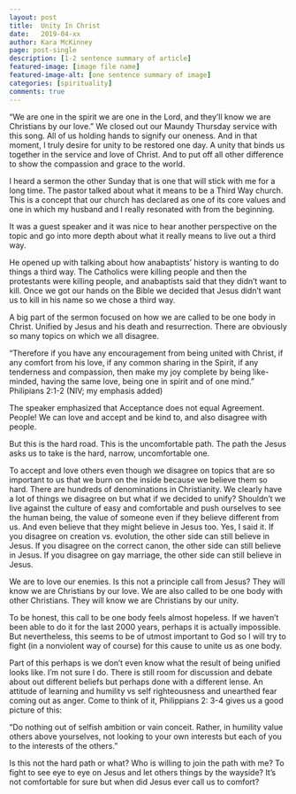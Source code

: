 ```yaml
---
layout: post
title:  Unity In Christ
date:   2019-04-xx
author: Kara McKinney
page: post-single
description: [1-2 sentence summary of article]
featured-image: [image file name]
featured-image-alt: [one sentence summary of image]
categories: [spirituality]
comments: true
---
```


“We are one in the spirit we are one in the Lord, and they’ll know we are Christians by our love.” We closed out our Maundy Thursday service with this song. All of us holding hands to signify our oneness. And in that moment, I truly desire for unity to be restored one day. A unity that binds us together in the service and love of Christ. And to put off all other difference to show the compassion and grace to the world.

I heard a sermon the other Sunday that is one that will stick with me for a long time. The pastor talked about what it means to be a Third Way church. This is a concept that our church has declared as one of its core values and one in which my husband and I really resonated with from the beginning. 

It was a guest speaker and it was nice to hear another perspective on the topic and go into more depth about what it really means to live out a third way.

He opened up with talking about how anabaptists’ history is wanting to do things a third way. The Catholics were killing people and then the protestants were killing people, and anabaptists said that they didn’t want to kill. Once we got our hands on the Bible we decided that Jesus didn’t want us to kill in his name so we chose a third way.

A big part of the sermon focused on how we are called to be one body in Christ. Unified by Jesus and his death and resurrection. There are obviously so many topics on which we all disagree. 

“Therefore if you have any encouragement from being united with Christ, if any comfort from his love, if any common sharing in the Spirit, if any tenderness and compassion, then make my joy complete by being like-minded, having the same love, being one in spirit and of one mind.”
Philipians 2:1-2 (NIV; my emphasis added)
 
The speaker emphasized that Acceptance does not equal Agreement. People! We can love and accept and be kind to, and also disagree with people.

But this is the hard road. This is the uncomfortable path. The path the Jesus asks us to take is the hard, narrow, uncomfortable one. 

To accept and love others even though we disagree on topics that are so important to us that we burn on the inside because we believe them so hard. There are hundreds of denominations in Christianity. We clearly have a lot of things we disagree on but what if we decided to unify? Shouldn’t we live against the culture of easy and comfortable and push ourselves to see the human being, the value of someone even if they believe different from us. And even believe that they might believe in Jesus too. Yes, I said it. If you disagree on creation vs. evolution, the other side can still believe in Jesus. If you disagree on the correct canon, the other side can still believe in Jesus. If you disagree on gay marriage, the other side can still believe in Jesus. 

We are to love our enemies. Is this not a principle call from Jesus? They will know we are Christians by our love. We are also called to be one body with other Christians. They will know we are Christians by our unity.

To be honest, this call to be one body feels almost hopeless. If we haven’t been able to do it for the last 2000 years, perhaps it is actually impossible. But nevertheless, this seems to be of utmost important to God so I will try to fight (in a nonviolent way of course) for this cause to unite us as one body.

Part of this perhaps is we don’t even know what the result of being unified looks like. I’m not sure I do. There is still room for discussion and debate about out different beliefs but perhaps done with a different lense. An attitude of learning and humility vs self righteousness and unearthed fear coming out as anger. Come to think of it, Philippians 2: 3-4 gives us a good picture of this:

“Do nothing out of selfish ambition or vain conceit. Rather, in humility value others above yourselves, not looking to your own interests but each of you to the interests of the others.” 

Is this not the hard path or what? Who is willing to join the path with me? To fight to see eye to eye on Jesus and let others things by the wayside? It’s not comfortable for sure but when did Jesus ever call us to comfort?

